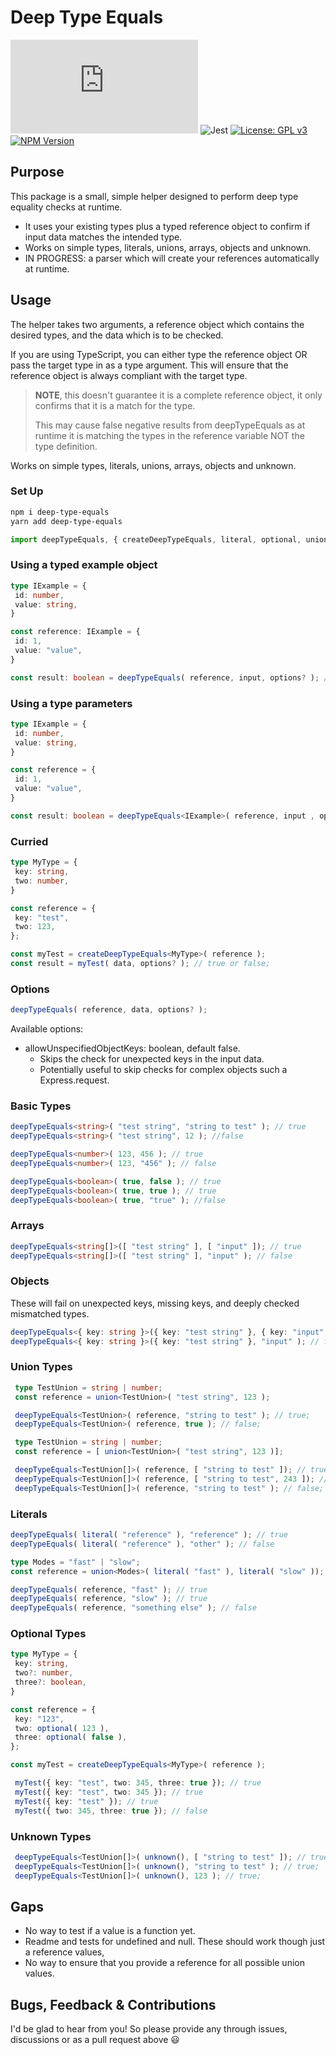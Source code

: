 # Deep Type Equals

![gzip size badge](https://img.badgesize.io/chrskerr/deep-type-equals/master/dist/index.js?compression=gzip)
![Jest](https://github.com/chrskerr/deep-type-equals/actions/workflows/tests.yml/badge.svg?event=push)
[![License: GPL v3](https://img.shields.io/badge/License-GPLv3-blue.svg)](https://www.gnu.org/licenses/gpl-3.0)
[![NPM Version](https://img.shields.io/npm/v/deep-type-equals)](https://www.npmjs.com/package/deep-type-equals)

## Purpose

This package is a small, simple helper designed to perform deep type equality checks at runtime.

- It uses your existing types plus a typed reference object to confirm if input data matches the intended type.
- Works on simple types, literals, unions, arrays, objects and unknown.
- IN PROGRESS: a parser which will create your references automatically at runtime.

## Usage

The helper takes two arguments, a reference object which contains the desired types, and the data which is to be checked.

If you are using TypeScript, you can either type the reference object OR pass the target type in as a type argument. This will ensure that the reference object is always compliant with the target type.

> **NOTE**, this doesn't guarantee it is a complete reference object, it only confirms that it is a match for the type.
>
> This may cause false negative results from deepTypeEquals as at runtime it is matching the types in the reference variable NOT the type definition.

Works on simple types, literals, unions, arrays, objects and unknown.

### Set Up

```bash
npm i deep-type-equals
yarn add deep-type-equals
```

```ts
import deepTypeEquals, { createDeepTypeEquals, literal, optional, union, unknown } from "deep-type-equals";
```

### Using a typed example object

```ts
type IExample = {
 id: number,
 value: string,
}

const reference: IExample = {
 id: 1,
 value: "value",
}

const result: boolean = deepTypeEquals( reference, input, options? ); // true or false
```

### Using a type parameters

```ts
type IExample = {
 id: number,
 value: string,
}

const reference = {
 id: 1,
 value: "value",
}

const result: boolean = deepTypeEquals<IExample>( reference, input , options? ); // true or false
```

### Curried

```ts
type MyType = {
 key: string,
 two: number,
}

const reference = {
 key: "test",
 two: 123,
};

const myTest = createDeepTypeEquals<MyType>( reference );
const result = myTest( data, options? ); // true or false;
```

### Options

```ts
deepTypeEquals( reference, data, options? );
```

Available options:

- allowUnspecifiedObjectKeys: boolean, default false.
  - Skips the check for unexpected keys in the input data.
  - Potentially useful to skip checks for complex objects such a Express.request.

### Basic Types

```ts
deepTypeEquals<string>( "test string", "string to test" ); // true
deepTypeEquals<string>( "test string", 12 ); //false

deepTypeEquals<number>( 123, 456 ); // true
deepTypeEquals<number>( 123, "456" ); // false

deepTypeEquals<boolean>( true, false ); // true
deepTypeEquals<boolean>( true, true ); // true
deepTypeEquals<boolean>( true, "true" ); //false
```

### Arrays

```ts
deepTypeEquals<string[]>([ "test string" ], [ "input" ]); // true
deepTypeEquals<string[]>([ "test string" ], "input" ); // false
```

### Objects

These will fail on unexpected keys, missing keys, and deeply checked mismatched types.

```ts
deepTypeEquals<{ key: string }>({ key: "test string" }, { key: "input" }); // true
deepTypeEquals<{ key: string }>({ key: "test string" }, "input" ); // false
```

### Union Types

```ts
 type TestUnion = string | number;
 const reference = union<TestUnion>( "test string", 123 );

 deepTypeEquals<TestUnion>( reference, "string to test" ); // true;
 deepTypeEquals<TestUnion>( reference, true ); // false;
```

```ts
 type TestUnion = string | number;
 const reference = [ union<TestUnion>( "test string", 123 )];

 deepTypeEquals<TestUnion[]>( reference, [ "string to test" ]); // true;
 deepTypeEquals<TestUnion[]>( reference, [ "string to test", 243 ]); // true;
 deepTypeEquals<TestUnion[]>( reference, "string to test" ); // false;
```

### Literals

```ts
deepTypeEquals( literal( "reference" ), "reference" ); // true
deepTypeEquals( literal( "reference" ), "other" ); // false
```

```ts
type Modes = "fast" | "slow";
const reference = union<Modes>( literal( "fast" ), literal( "slow" ));

deepTypeEquals( reference, "fast" ); // true
deepTypeEquals( reference, "slow" ); // true
deepTypeEquals( reference, "something else" ); // false
```

### Optional Types

```ts
type MyType = {
 key: string,
 two?: number,
 three?: boolean,
}

const reference = { 
 key: "123",
 two: optional( 123 ),
 three: optional( false ),
};

const myTest = createDeepTypeEquals<MyType>( reference );

 myTest({ key: "test", two: 345, three: true }); // true
 myTest({ key: "test", two: 345 }); // true
 myTest({ key: "test" }); // true
 myTest({ two: 345, three: true }); // false
```

### Unknown Types

```ts
 deepTypeEquals<TestUnion[]>( unknown(), [ "string to test" ]); // true;
 deepTypeEquals<TestUnion[]>( unknown(), "string to test" ); // true;
 deepTypeEquals<TestUnion[]>( unknown(), 123 ); // true;
```

## Gaps

- No way to test if a value is a function yet.
- Readme and tests for undefined and null. These should work though just a reference values,
- No way to ensure that you provide a reference for all possible union values.

## Bugs, Feedback & Contributions

I'd be glad to hear from you! So please provide any through issues, discussions or as a pull request above 😃
